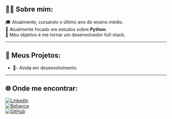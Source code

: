 ## 🧑‍🎓 Sobre mim:

🎓 Atualmente, cursando o último ano do ensino médio.  
📌 Atualmente focado em estudos sobre **Python**.  
🎯 Meu objetivo é me tornar um desenvolvedor full-stack.

---

## 📁 Meus Projetos:

- 📖- Ainda em desenvolvimento

---

## 🌐 Onde me encontrar:

[![LinkedIn](https://img.shields.io/badge/LinkedIn-0077B5?style=for-the-badge&logo=linkedin&logoColor=white)](https://www.linkedin.com/in/johannjarmelo/)  
[![Behance](https://img.shields.io/badge/Behance-1769FF?style=for-the-badge&logo=behance&logoColor=white)](https://www.behance.net/johannjarmelo)  
[![GitHub](https://img.shields.io/badge/GitHub-000?style=for-the-badge&logo=github&logoColor=white)](https://github.com/jarmeloo)
